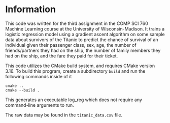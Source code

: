 # Information

This code was written for the third assignment in the COMP SCI 760 Machine Learning course at the University of Wisconsin-Madison. It trains a logistic regression model using a gradient ascent algorithm on some sample data about survivors of the Titanic to predict the chance of survival of an individual given their passenger class, sex, age, the number of friends/partners they had on the ship, the number of family members they had on the ship, and the fare they paid for their ticket.

This code utilizes the CMake build system, and requires CMake version 3.16. To build this program, create a subdirectory `build` and run the following commands inside of it
```
cmake ..
cmake --build .
```

This generates an executable log\_reg which does not require any command-line arguments to run. 

The raw data may be found in the `titanic_data.csv` file.
